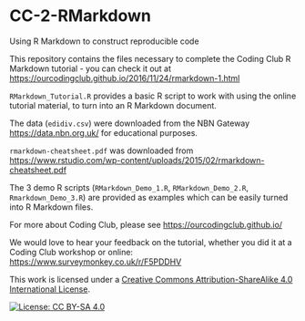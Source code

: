 # CC-2-RMarkdown
Using R Markdown to construct reproducible code

This repository contains the files necessary to complete the Coding Club R Markdown tutorial - you can check it out at 
https://ourcodingclub.github.io/2016/11/24/rmarkdown-1.html

`RMarkdown_Tutorial.R` provides a basic R script to work with using the online tutorial material, to turn into an R Markdown document.

The data (`edidiv.csv`) were downloaded from the NBN Gateway https://data.nbn.org.uk/ for educational purposes.

`rmarkdown-cheatsheet.pdf` was downloaded from https://www.rstudio.com/wp-content/uploads/2015/02/rmarkdown-cheatsheet.pdf 

The 3 demo R scripts (`RMarkdown_Demo_1.R`, `RMarkdown_Demo_2.R`, `Rmarkdown_Demo_3.R`) are provided as examples which can be easily turned into R Markdown files.

For more about Coding Club, please see https://ourcodingclub.github.io/

We would love to hear your feedback on the tutorial, whether you did it at a Coding Club workshop or online: 
https://www.surveymonkey.co.uk/r/F5PDDHV

This work is licensed under a [Creative Commons Attribution-ShareAlike 4.0 International License](https://creativecommons.org/licenses/by-sa/4.0/).

[![License: CC BY-SA 4.0](https://licensebuttons.net/l/by-sa/4.0/80x15.png)](https://creativecommons.org/licenses/by-sa/4.0/)

